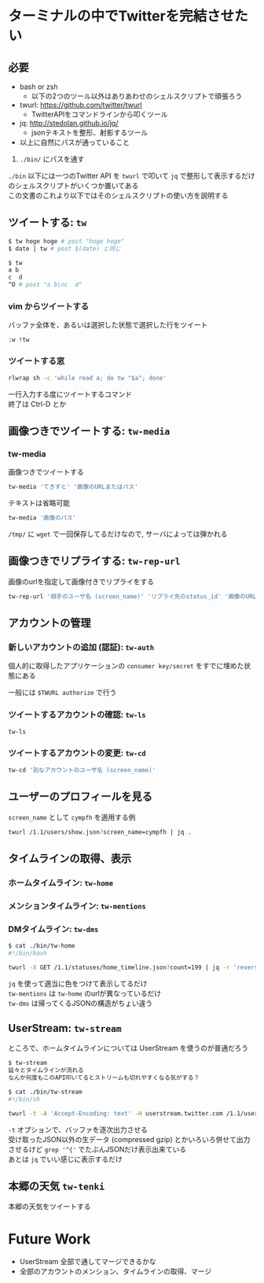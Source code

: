 # ターミナルの中でTwitterを完結させたい

## 必要

- bash or zsh
    - 以下の2つのツール以外はありあわせのシェルスクリプトで頑張ろう
- twurl: https://github.com/twitter/twurl
    - TwitterAPIをコマンドラインから叩くツール
- jq: http://stedolan.github.io/jq/
    - jsonテキストを整形、射影するツール
- 以上に自然にパスが通っていること

1. `./bin/` にパスを通す

`./bin` 以下には一つのTwitter API を `twurl` で叩いて
`jq` で整形して表示するだけのシェルスクリプトがいくつか置いてある  
この文書のこれより以下ではそのシェルスクリプトの使い方を説明する

## ツイートする: `tw`

```bash
$ tw hoge hoge # post "hoge hoge"
$ date | tw # post $(date) と同じ
```

```bash
$ tw
a b
c  d
^D # post "a b\nc  d"
```

### vim からツイートする

バッファ全体を、あるいは選択した状態で選択した行をツイート

```vim
:w !tw
```

### ツイートする窓

```bash
rlwrap sh -c 'while read a; do tw "$a"; done'
```

一行入力する度にツイートするコマンド  
終了は Ctrl-D とか

## 画像つきでツイートする: `tw-media`

### tw-media
画像つきでツイートする

```bash
tw-media 'てきすと' '画像のURLまたはパス'
```

テキストは省略可能

```bash
tw-media '画像のパス'
```

`/tmp/` に `wget` で一回保存してるだけなので,
サーバによっては弾かれる

## 画像つきでリプライする: `tw-rep-url`

画像のurlを指定して画像付きでリプライをする

```bash
tw-rep-url '相手のユーザ名 (screen_name)' 'リプライ先のstatus_id' '画像のURL'
```

## アカウントの管理

### 新しいアカウントの追加 (認証): `tw-auth`

個人的に取得したアプリケーションの
`consumer key/secret`
をすでに埋めた状態にある

一般には `$TWURL authorize` で行う

### ツイートするアカウントの確認: `tw-ls`

```bash
tw-ls
```

### ツイートするアカウントの変更: `tw-cd`

```bash
tw-cd '別なアカウントのユーザ名 (screen_name)'
```

## ユーザーのプロフィールを見る

`screen_name` として `cympfh` を適用する例

```bash
twurl /1.1/users/show.json?screen_name=cympfh | jq .
```

## タイムラインの取得、表示

### ホームタイムライン: `tw-home`
### メンションタイムライン: `tw-mentions`
### DMタイムライン: `tw-dms`

```bash
$ cat ./bin/tw-home
#!/bin/bash

twurl -X GET /1.1/statuses/home_timeline.json?count=199 | jq -r 'reverse | .[] | "\u001b[33m\(.user.name) \u001b[91m@\(.user.screen_name) \u001b[34m\(.id_str)\n  \u001b[37m\(.text)\u001b[0m"'
```

`jq` を使って適当に色をつけて表示してるだけ  
`tw-mentions` は `tw-home` のurlが異なっているだけ  
`tw-dms` は帰ってくるJSONの構造がちょい違う


## UserStream: `tw-stream`

ところで、ホームタイムラインについては UserStream を使うのが普通だろう

```bash
$ tw-stream
延々とタイムラインが流れる
なんか何度もこのAPI叩いてるとストリームも切れやすくなる気がする？
```

```bash
$ cat ./bin/tw-stream
#!/bin/sh

twurl -t -A 'Accept-Encoding: text' -H userstream.twitter.com /1.1/user.json 2>/dev/null | grep --line-buffered '^{' | jq -r 'if has("text") then "\u001b[33m\(.user.name) \u001b[91m@\(.user.screen_name) \u001b[34m\(.id_str)\n  \u001b[37m\(.text)\u001b[0m" else "" end'
```

`-t` オプションで、バッファを逐次出力させる  
受け取ったJSON以外の生データ (compressed gzip) とかいろいろ併せて出力させるけど
`grep '^{'`
でたぶんJSONだけ表示出来ている  
あとは `jq` でいい感じに表示するだけ

## 本郷の天気 `tw-tenki`

本郷の天気をツイートする

# Future Work

- UserStream 全部で通してマージできるかな
- 全部のアカウントのメンション、タイムラインの取得、マージ

